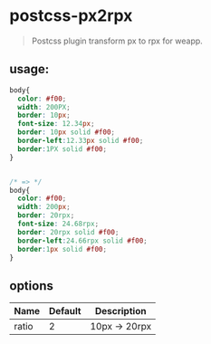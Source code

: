 # postcss-px2rpx
> Postcss plugin transform px to rpx for weapp.

## usage:
```css
body{
  color: #f00;
  width: 200PX;
  border: 10px;
  font-size: 12.34px;
  border: 10px solid #f00;
  border-left:12.33px solid #f00;
  border:1PX solid #f00;
}


/* => */
body{
  color: #f00;
  width: 200px;
  border: 20rpx;
  font-size: 24.68rpx;
  border: 20rpx solid #f00;
  border-left:24.66rpx solid #f00;
  border:1px solid #f00;
}

```
## options

| Name  | Default | Description   |
| ----- | ------- | ------------- |
| ratio | 2       | 10px -> 20rpx |

